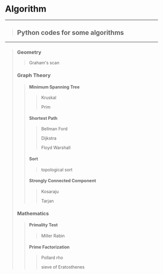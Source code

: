 # Algorithm

***
> ## Python codes for some algorithms
***
> ### Geometry
> > Graham's scan
>
> ### Graph Theory
> > #### Minimum Spanning Tree
> > > Kruskal
> > > 
> > > Prim
> > #### Shortest Path
> > > Bellman Ford
> > >
> > > Dijkstra
> > >
> > > Floyd Warshall
> > #### Sort
> > > topological sort
> > #### Strongly Connected Component
> > > Kosaraju
> > > 
> > > Tarjan
>
> ### Mathematics
> > #### Primality Test
> > > Miller Rabin
> > #### Prime Factorization
> > > Pollard rho
> > > 
> > > sieve of Eratosthenes
